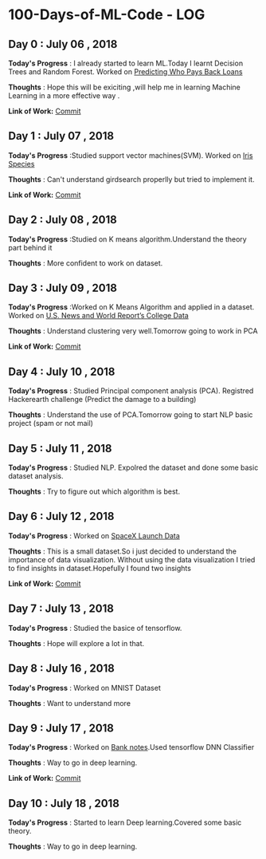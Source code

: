 # 100-Days-of-ML-Code - LOG

## Day 0 : July 06 , 2018

**Today's Progress** : I already started to learn ML.Today I learnt Decision Trees and Random Forest. Worked on [Predicting Who Pays Back Loans](https://www.kaggle.com/sarahvch/predicting-who-pays-back-loans)

**Thoughts** : Hope this will be exiciting ,will help me in learning Machine Learning in a more effective way .

**Link of Work:**   [Commit](https://www.kaggle.com/karthickaravindan/decision-trees-and-random-forest)

## Day 1 : July 07 , 2018

**Today's Progress** :Studied support vector machines(SVM). Worked on [Iris Species](https://www.kaggle.com/uciml/iris)

**Thoughts** : Can't understand girdsearch properlly but tried to implement it.

**Link of Work:**   [Commit](https://www.kaggle.com/karthickaravindan/support-vector-machines-project)

## Day 2 : July 08 , 2018

**Today's Progress** :Studied on K means algorithm.Understand the theory part behind it

**Thoughts** : More confident to work on dataset.

## Day 3 : July 09 , 2018

**Today's Progress** :Worked on K Means Algorithm and applied in a dataset. Worked on [U.S. News and World Report’s College Data](https://www.kaggle.com/flyingwombat/us-news-and-world-reports-college-data)

**Thoughts** : Understand clustering very well.Tomorrow going to work in PCA

**Link of Work:**   [Commit](https://www.kaggle.com/karthickaravindan/k-means-clustering-project)


## Day 4 : July 10 , 2018

**Today's Progress** : Studied Principal component analysis (PCA). Registred Hackerearth challenge (Predict the damage to a building)

**Thoughts** : Understand the use of PCA.Tomorrow going to start NLP basic project (spam or not mail)

## Day 5 : July 11 , 2018

**Today's Progress** : Studied NLP. Expolred the dataset and done some basic dataset analysis. 

**Thoughts** : Try to figure out which algorithm is best. 


## Day 6 : July 12 , 2018

**Today's Progress** : Worked on [SpaceX Launch Data](https://www.kaggle.com/scoleman/spacex-launch-data)

**Thoughts** : This is a small dataset.So i just decided to understand the importance of data visualization. Without using the data visualization I tried to find insights in dataset.Hopefully I found two insights

**Link of Work:**   [Commit](https://www.kaggle.com/karthickaravindan/without-data-visualization)

## Day 7 : July 13 , 2018

**Today's Progress** : Studied the basice of tensorflow.

**Thoughts** : Hope will explore a lot in that.

## Day 8 : July 16 , 2018

**Today's Progress** : Worked on MNIST Dataset

**Thoughts** : Want to understand more

## Day 9 : July 17 , 2018

**Today's Progress** : Worked on [Bank notes](https://www.kaggle.com/aariyan101/bank-notes).Used tensorflow DNN Classifier

**Thoughts** : Way to go in deep learning.

**Link of Work:**   [Commit](https://www.kaggle.com/karthickaravindan/dnnclassifier)


## Day 10 : July 18 , 2018

**Today's Progress** : Started to learn Deep learning.Covered some basic theory.

**Thoughts** : Way to go in deep learning.






